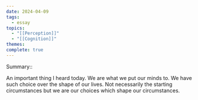 ```yaml
---
date: 2024-04-09
tags:
  - essay
topics:
  - "[[Perception]]"
  - "[[Cognition]]"
themes: 
complete: true
---
```


Summary::

An important thing I heard today. We are what we put our minds to. We have such choice over the shape of our lives. Not necessarily the starting circumstances but we are our choices which shape our circumstances.